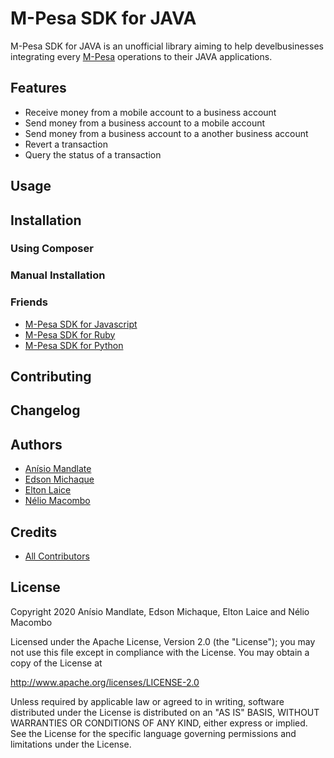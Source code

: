 # M-Pesa SDK for JAVA

M-Pesa SDK for JAVA is an unofficial library aiming to help develbusinesses integrating every [M-Pesa](https://developer.mpesa.vm.co.mz) operations to their JAVA applications.

## Features <a name="features"></a>

- Receive money from a mobile account to a business account
- Send money from a business account to a mobile account
- Send money from a business account to a another business account
- Revert a transaction
- Query the status of a transaction

## Usage <a name="usage"></a>
## Installation <a name="installation"></a>

### Using Composer <a name="#"></a>

### Manual Installation <a name="#"></a>

### Friends <a name="related-projects/friends"></a>

- [M-Pesa SDK for Javascript](https://github.com/paymentsds/mpesa-js-sdk)
- [M-Pesa SDK for Ruby](https://github.com/paymentsds/mpesa-ruby-sdk)
- [M-Pesa SDK for Python](https://github.com/paymentsds/mpesa-python-sdk)


## Contributing <a name="contributing"></a>

## Changelog <a name="changelog"></a>

## Authors <a name="authors"></a>

- [Anísio Mandlate](https://github.com/AnisioMandlate)
- [Edson Michaque](https://github.com/edsonmichaque)
- [Elton Laice](https://github.com/eltonlaice)
- [Nélio Macombo](https://github.com/neliomacombo)

## Credits <a name="credits"></a>

- [All Contributors](../../contributors)

## License <a name="license"></a>

Copyright 2020 Anísio Mandlate, Edson Michaque, Elton Laice and Nélio Macombo

Licensed under the Apache License, Version 2.0 (the "License"); you may not use this file except in compliance with the License. You may obtain a copy of the License at

http://www.apache.org/licenses/LICENSE-2.0

Unless required by applicable law or agreed to in writing, software distributed under the License is distributed on an "AS IS" BASIS, WITHOUT WARRANTIES OR CONDITIONS OF ANY KIND, either express or implied. See the License for the specific language governing permissions and limitations under the License.
